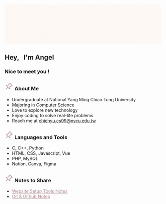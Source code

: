 ![](src/banner.gif)

## Hey, $~$ I'm Angel

### Nice to meet you !

### <img src="src/pin.png" style="width:28px;height:28px;">   About Me
- Undergraduate at National Yang Ming Chiao Tung University
- Majoring in Computer Science
- Love to explore new technology
- Enjoy coding to solve real-life problems
- Reach me at <a href="mailto:chiehyu.cs09@nycu.edu.tw" style="color: #AF8F90;">chiehyu.cs09@nycu.edu.tw</a>

### <img src="src/pin.png" style="width:28px;height:28px;">   Languages and Tools
- C, C++, Python
- HTML, CSS, Javascript, Vue
- PHP, MySQL
- Notion, Canva, Figma

### <img src="src/pin.png" style="width:28px;height:28px;">   Notes to Share
- <a href="https://chiehyu.notion.site/Website-Setup-7afb0b5706a04524a2d4473a2b9e57f0" style="color: #AF8F90;">Website Setup Tools Notes</a>
- <a href="https://www.notion.so/chiehyu/Git-Github-70690a08cef74fe38e77760eda51364a" style="color: #AF8F90;">Git & Github Notes</a>











